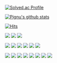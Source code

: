 

[![Solved.ac Profile](http://mazassumnida.wtf/api/v2/generate_badge?boj=syaoran215)](https://solved.ac/syaoran215/)

[![Pignu's github stats](https://github-readme-stats.vercel.app/api?username=pignuante&show_icons=true&theme=cobalt)](https://github.com/anuraghazra/github-readme-stats)

[![Hits](https://hits.seeyoufarm.com/api/count/incr/badge.svg?url=https%3A%2F%2Fgithub.com%2Fpignuante)](https://hits.seeyoufarm.com)


<img src="https://img.shields.io/badge/Linux-FCC624?style=flat-square&logo=Linux&logoColor=white"/></a>
<img src="https://img.shields.io/badge/macOS-000000?style=flat-square&logo=macOS&logoColor=white"/></a>
<img src="https://img.shields.io/badge/Windows-0078D6?style=flat-square&logo=Windows&logoColor=white"/></a>

<img src="https://img.shields.io/badge/Python-3766AB?style=flat-square&logo=Python&logoColor=white"/></a>
<img src="https://img.shields.io/badge/Go-00ADD8?style=flat-square&logo=Go&logoColor=white"/></a>
<img src="https://img.shields.io/badge/Java-007396?style=flat-square&logo=Java&logoColor=white"/></a>
<img src="https://img.shields.io/badge/JavaScript-F7DF1E?style=flat-square&logo=JavaScript&logoColor=white"/></a>
<img src="https://img.shields.io/badge/C++-00599C?style=flat-square&logo=Cplusplus&logoColor=white"/></a>
<img src="https://img.shields.io/badge/C-A8B9CC?style=flat-square&logo=C&logoColor=white"/></a>

<img src="https://img.shields.io/badge/Vim-019733?style=flat-square&logo=Vim&logoColor=white"/></a>
<img src="https://img.shields.io/badge/Git-F05032?style=flat-square&logo=Git&logoColor=white"/></a>
<img src="https://img.shields.io/badge/GitHub-181717?style=flat-square&logo=GitHub&logoColor=white"/></a>
<img src="https://img.shields.io/badge/Vue.js-4FC08D?style=flat-square&logo=Vue.js&logoColor=white"/></a>
<img src="https://img.shields.io/badge/Vuetifys-1867C0?style=flat-square&logo=Vuetifys&logoColor=white"/></a>
<img src="https://img.shields.io/badge/Nuxt.js-00DC82?style=flat-square&logo=Nuxt.js&logoColor=white"/></a>
<img src="https://img.shields.io/badge/Vuetifys-1867C0?style=flat-square&logo=Vuetifys&logoColor=white"/></a>
<img src="https://img.shields.io/badge/React-61DAFB?style=flat-square&logo=React&logoColor=white"/></a>


